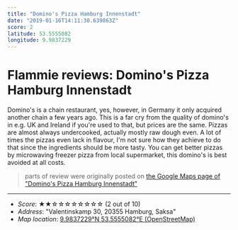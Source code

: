 ```yaml
---
title: "Domino's Pizza Hamburg Innenstadt"
date: "2019-01-16T14:11:30.639863Z"
score: 2
latitude: 53.5555082
longitude: 9.9837229
---
```

# Flammie reviews: Domino's Pizza Hamburg Innenstadt

Domino's is a chain restaurant, yes, however, in Germany it only acquired
another chain a few years ago. This is a far cry from the quality of
domino's in e.g. UK and Ireland if you're used to that, but prices are
the same. Pizzas are almost always undercooked, actually mostly raw dough
even. A lot of times the pizzas even lack in flavour, I'm not sure how
they achieve to do that since the ingredients should be more tasty. You
can get better pizzas by microwaving freezer pizza from local supermarket,
this domino's is best avoided at all costs.

> parts of review were originally posted on [the Google Maps page of
  "Domino's Pizza Hamburg Innenstadt"](https://www.google.com/maps/place//data=!4m2!3m1!1s0x0:0xf2e27528cd5ce773)
* * *
- *Score*: ★★☆☆☆☆☆☆☆☆ (2 out of 10)
- *Address*: "Valentinskamp 30, 20355 Hamburg, Saksa"
- *Map location*: [9.9837229°N 53.5555082°E (OpenStreetMap)](https://www.openstreetmap.org/?mlat=53.5555082&mlon=9.9837229&zoom=12)
